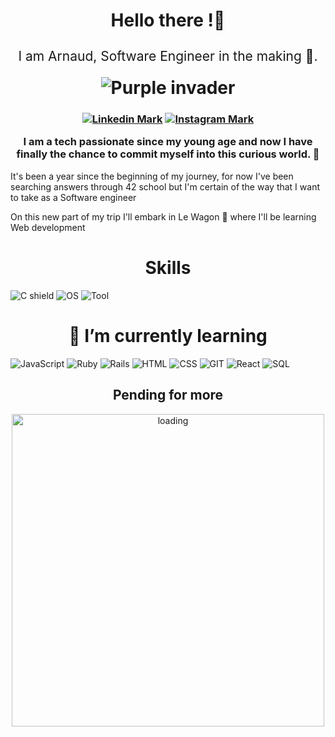 <h1 align="center">
 <p> Hello there !👋 </p>
 <p style="font-size: 75%; font-weight: normal;" > I am Arnaud, Software Engineer in the making 👾.</p>
 <picture>
  <source media="(prefers-color-scheme: dark)" srcset="https://imgs.search.brave.com/sqSOvEojOjttMedXWXkyBN5l5-TLxXpYWDH7kztuBqM/rs:fit:500:0:0/g:ce/aHR0cHM6Ly9jZG4t/MC5lbW9qaXMud2lr/aS9lbW9qaS1waWNz/L2dvb2dsZS9uZXct/bW9vbi1nb29nbGUu/cG5n">
  <source media="(prefers-color-scheme: light)" srcset="https://imgs.search.brave.com/Z0pwzdS-M-5BL-eqEY5tTRcLt4X-   Af2jpbfnXdEMBYg/rs:fit:500:0:0/g:ce/aHR0cHM6Ly9zdGF0/aWMtMDAuaWNvbmR1/Y2suY29tL2Fzc2V0/cy4wMC9mdWxsLW1v/b24tZW1vamktMjA0/OHgyMDQ4LWNvaXN6/ZHFoLnBuZw">
  <img alt="Purple invader" src="https://imgs.search.brave.com/p6jWG00tUCZ41Tp3byw0y75xT7SAw5zt_G_5W5BPkUc/rs:fit:500:0:0/g:ce/aHR0cHM6Ly9jZG4t/MC5lbW9qaXMud2lr/aS9lbW9qaS1waWNz/L29wZW5tb2ppL2Fs/aWVuLW1vbnN0ZXIt/b3Blbm1vamkucG5n">
 </picture>
</h1>
<h3>
<p align="center">
 <a href="https://www.linkedin.com/in/arnaud-dugain-0661401a1/"><img alt="Linkedin Mark" src="https://img.shields.io/badge/LinkedIn-blue"></a>
 <a href="https://www.instagram.com/schifffer/"><img alt="Instagram Mark" src="https://img.shields.io/badge/Instagram-%23ee2a7b"></a>
 <p align="center">I am a tech passionate since my young age and now I have finally the chance to commit myself into this curious world. 🚀</p>
</p>
 </h3>
<p>It's been a year since the beginning of my journey, for now I've been searching answers through 42 school but I'm certain of the way that I want to take as a Software engineer</p>
<p>On this new part of my trip I'll embark in Le Wagon 🚂 where I'll be learning Web development</p>

<h1 align="center">Skills</h1>

<img alt="C shield" src="https://img.shields.io/badge/Code-C-blue">

<img alt="OS" src="https://img.shields.io/badge/OS-Ubuntu-orange">

<img alt="Tool" src="https://img.shields.io/badge/Tool-VS_Code-purple">

<h1 align="center">🌱 I’m currently learning</h1>
<img alt="JavaScript" src="https://img.shields.io/badge/Code-Javascript-informational?style=flat&logo=javascript&logoColor=white&color=7F00FF">
<img alt="Ruby" src="https://img.shields.io/badge/Code-Ruby-informational?style=flat&logo=ruby&logoColor=white&color=7F00FF">
<img alt="Rails" src="https://img.shields.io/badge/Framework-Rails-informational?style=flat&logo=Rails&logoColor=white&color=7F00FF">
<img alt="HTML" src="https://img.shields.io/badge/Code-HTML5-informational?style=flat&logo=html5&logoColor=white&color=7F00FF">
<img alt="CSS" src="https://img.shields.io/badge/Style-CSS-informational?style=flat&logo=css3&logoColor=white&color=7F00FF">
<img alt="GIT" src="https://img.shields.io/badge/Tools-GIT-informational?style=flat&logo=git&logoColor=white&color=7F00FF">
<img alt="React" src="https://img.shields.io/badge/Framework-React-informational?style=flat&logo=react&logoColor=white&color=7F00FF">
<img alt="SQL" src="https://img.shields.io/badge/Database-MySQL-informational?style=flat&logo=MySQL&logoColor=white&color=7F00FF">

<h2 align="center">Pending for more</h2>
<p align="center">
<img alt="loading" src="https://static.vecteezy.com/system/resources/previews/017/177/700/non_2x/loading-bar-progress-icon-with-transparent-background-free-png.png" width=500 height=500>
</p>
<!--
**Schiffer440/Schiffer440** is a ✨ _special_ ✨ repository because its `README.md` (this file) appears on your GitHub profile.

Here are some ideas to get you started:

- 🔭 I’m currently working on ...
- 🌱 I’m currently learning ...
- 👯 I’m looking to collaborate on ...
- 🤔 I’m looking for help with ...
- 💬 Ask me about ...
- 📫 How to reach me: ...
- 😄 Pronouns: ...
- ⚡ Fun fact: ...
-->

